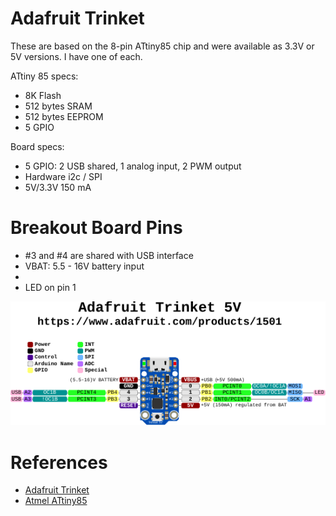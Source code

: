 # Adafruit Trinket

These are based on the 8-pin ATtiny85 chip and were available as 3.3V or 5V versions. I have one of each.

ATtiny 85 specs:

* 8K Flash
* 512 bytes SRAM
* 512 bytes EEPROM
* 5 GPIO

Board specs:

* 5 GPIO: 2 USB shared, 1 analog input, 2 PWM output
* Hardware i2c / SPI
* 5V/3.3V 150 mA 

# Breakout Board Pins

* #3 and #4 are shared with USB interface
* VBAT: 5.5 - 16V battery input
* 
* LED on pin 1

<img alt="pretty pins" src="https://github.com/adafruit/Adafruit-Trinket-PCB/blob/master/Adafruit_Trinket_5V_Pinout.pdf">


# References

* [Adafruit Trinket](https://www.adafruit.com/product/1501)
* [Atmel ATtiny85](https://ww1.microchip.com/downloads/aemDocuments/documents/OTH/ProductDocuments/DataSheets/Atmel-2586-AVR-8-bit-Microcontroller-ATtiny25-ATtiny45-ATtiny85_Datasheet.pdf)
